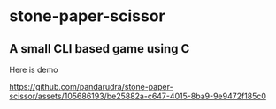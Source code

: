 # stone-paper-scissor
<h2>A small CLI based game using C</h2>
Here is demo


https://github.com/pandarudra/stone-paper-scissor/assets/105686193/be25882a-c647-4015-8ba9-9e9472f185c0


